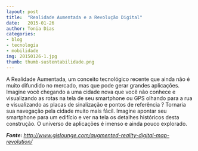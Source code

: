 ```yaml
---
layout: post
title:  "Realidade Aumentada e a Revolução Digital"
date:   2015-01-26 
author: Tonia Dias
categories: 
- blog
- tecnologia
- mobilidade
img: 20150126-1.jpg
thumb: thumb-sustentabilidade.png
---
```


A Realidade Aumentada, um conceito tecnológico recente que ainda não é muito difundido no mercado, mas que pode gerar grandes aplicações. <!--more--> 
Imagine você chegando a uma cidade nova que você não conhece e visualizando as rotas na tela de seu smartphone ou GPS olhando para a rua e visualizando as placas de sinalização e pontos de referência ? Tornaria sua navegação pela cidade muito mais fácil. Imagine apontar seu smartphone para um edifício e ver na tela os detalhes históricos desta construção. O universo de aplicações é imenso e ainda pouco explorado.

<i><b>Fonte: </b><a href="http://www.gislounge.com/augmented-reality-digital-map-revolution/">http://www.gislounge.com/augmented-reality-digital-map-revolution/</a></i>